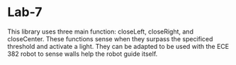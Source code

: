 Lab-7
=====
This library uses three main function: closeLeft, closeRight, and closeCenter. These functions sense when they surpass the specificed threshold and activate a light. They can be adapted to be used with the ECE 382 robot to sense walls help the robot guide itself. 
